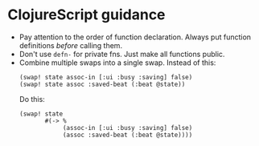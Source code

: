 # ClojureScript guidance

- Pay attention to the order of function declaration. Always put function definitions *before* calling them.
- Don't use `defn-` for private fns. Just make all functions public.
- Combine multiple swaps into a single swap.
  Instead of this:
  ```
  (swap! state assoc-in [:ui :busy :saving] false)
  (swap! state assoc :saved-beat (:beat @state))
  ```
  Do this:
  ```
  (swap! state
         #(-> %
              (assoc-in [:ui :busy :saving] false)
              (assoc :saved-beat (:beat @state))))
  ```
